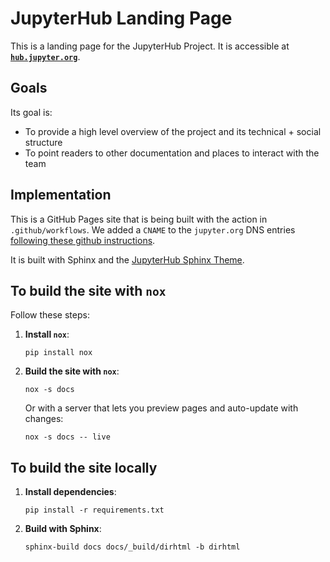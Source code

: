 # JupyterHub Landing Page

This is a landing page for the JupyterHub Project.
It is accessible at [**`hub.jupyter.org`**](https://hub.jupyter.org).

## Goals

Its goal is:

- To provide a high level overview of the project and its technical + social structure
- To point readers to other documentation and places to interact with the team

## Implementation

This is a GitHub Pages site that is being built with the action in `.github/workflows`.
We added a `CNAME` to the `jupyter.org` DNS entries [following these github instructions](https://docs.github.com/en/pages/configuring-a-custom-domain-for-your-github-pages-site/managing-a-custom-domain-for-your-github-pages-site).

It is built with Sphinx and the [JupyterHub Sphinx Theme](https://github.com/jupyterhub/jupyterhub-sphinx-theme).

## To build the site with `nox`

Follow these steps:

1. **Install `nox`**:

   ```shell
   pip install nox
   ```
2. **Build the site with `nox`**:

   ```shell
   nox -s docs
   ```

   Or with a server that lets you preview pages and auto-update with changes:

   ```shell
   nox -s docs -- live
   ```

## To build the site locally

1. **Install dependencies**:

   ```shell
   pip install -r requirements.txt
   ```
2. **Build with Sphinx**:

   ```shell
   sphinx-build docs docs/_build/dirhtml -b dirhtml
   ```
